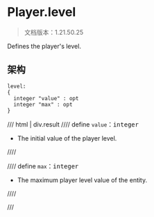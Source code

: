 # Player.level

> 文档版本：1.21.50.25

Defines the player's level.

## 架构

```mcschema
level:
{
  integer "value" : opt
  integer "max" : opt
}

```

/// html | div.result
//// define
`value`：<samp>integer</samp>

- The initial value of the player level.


////


//// define
`max`：<samp>integer</samp>

- The maximum player level value of the entity.


////


///

